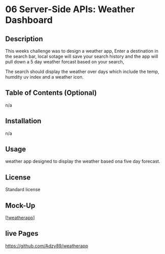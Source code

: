 # 06 Server-Side APIs: Weather Dashboard

## Description
This weeks challenge was to design a weather app, Enter a destination in the search bar, local sotage will save your search history and the app will pull down a 5 day weather forcast based on your search,

The search should display the weather over days which include the temp, humdity uv index and a weather icon.

## Table of Contents (Optional)

n/a

## Installation

n/a

## Usage

weather app designed to display the weather based ona five day forecast.

## License

Standard license

## Mock-Up

[[!weatherapp](/weatherapp/Assets/06-server-side-apis-homework-demo.png)]

## live Pages

https://github.com/Adzy89/weatherapp